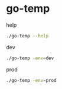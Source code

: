 # go-temp

help
```bash
./go-temp --help
```

dev
```bash
./go-temp -env=dev
```

prod
```bash
./go-temp -env=prod
```
